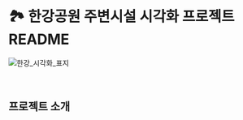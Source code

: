 # 🏞️ 한강공원 주변시설 시각화 프로젝트 README
![한강_시각화_표지](https://github.com/pladata-encore/DA34-1st-3GaemSeoung-Hangang_gang/assets/115495189/f7c2525d-b3fc-4700-8561-c2e81f2175fc)

<br/>

## 프로젝트 소개
